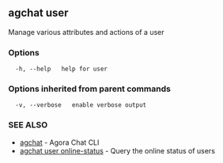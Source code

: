 ## agchat user

Manage various attributes and actions of a user

### Options

```
  -h, --help   help for user
```

### Options inherited from parent commands

```
  -v, --verbose   enable verbose output
```

### SEE ALSO

* [agchat](agchat.md)	 - Agora Chat CLI
* [agchat user online-status](agchat_user_online-status.md)	 - Query the online status of users

